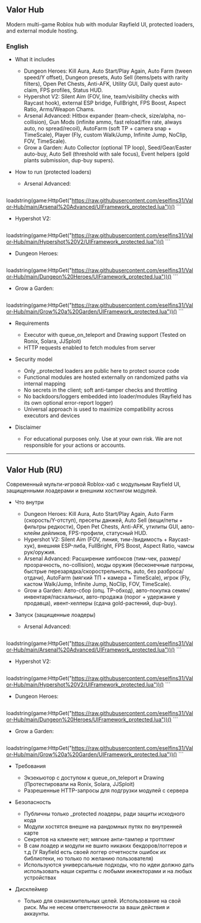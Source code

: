 ## Valor Hub

Modern multi-game Roblox hub with modular Rayfield UI, protected loaders, and external module hosting.

### English

- What it includes
  - Dungeon Heroes: Kill Aura, Auto Start/Play Again, Auto Farm (tween speed/Y offset), Dungeon presets, Auto Sell (items/pets with rarity filters), Open Pet Chests, Anti-AFK, Utility GUI, Daily quest auto-claim, FPS profiles, Status HUD.
  - Hypershot V2: Silent Aim (FOV, line, team/visibility checks with Raycast hook), external ESP bridge, FullBright, FPS Boost, Aspect Ratio, Arms/Weapon Chams.
  - Arsenal Advanced: Hitbox expander (team-check, size/alpha, no-collision), Gun Mods (infinite ammo, fast reload/fire rate, always auto, no spread/recoil), AutoFarm (soft TP + camera snap + TimeScale), Player (Fly, custom Walk/Jump, Infinite Jump, NoClip, FOV, TimeScale).
  - Grow a Garden: Auto Collector (optional TP loop), Seed/Gear/Easter auto-buy, Auto Sell (threshold with sale focus), Event helpers (gold plants submission, dup-buy supers).

- How to run (protected loaders)
  - Arsenal Advanced:
    ```lua
loadstring(game:HttpGet("https://raw.githubusercontent.com/eselfins31/Valor-Hub/main/Arsenal%20Advanced/UIFramework_protected.lua"))()
    ```
  - Hypershot V2:
    ```lua
loadstring(game:HttpGet("https://raw.githubusercontent.com/eselfins31/Valor-Hub/main/Hypershot%20V2/UIFramework_protected.lua"))()
    ```
  - Dungeon Heroes:
    ```lua
loadstring(game:HttpGet("https://raw.githubusercontent.com/eselfins31/Valor-Hub/main/Dungeon%20Heroes/UIFramework_protected.lua"))()
    ```
  - Grow a Garden:
    ```lua
loadstring(game:HttpGet("https://raw.githubusercontent.com/eselfins31/Valor-Hub/main/Grow%20a%20Garden/UIFramework_protected.lua"))()
    ```

- Requirements
  - Executor with queue_on_teleport and Drawing support (Tested on Ronix, Solara, JJSploit)
  - HTTP requests enabled to fetch modules from server

- Security model
  - Only _protected loaders are public here to protect source code
  - Functional modules are hosted externally on randomized paths via internal mapping
  - No secrets in the client; soft anti-tamper checks and throttling
  - No backdoors/loggers embedded into loader/modules (Rayfield has its own optional error-report logger)
  - Universal approach is used to maximize compatibility across executors and devices

- Disclaimer
  - For educational purposes only. Use at your own risk. We are not responsible for your actions or accounts.

---

## Valor Hub (RU)

Современный мульти-игровой Roblox-хаб с модульным Rayfield UI, защищенными лоадерами и внешним хостингом модулей.

- Что внутри
  - Dungeon Heroes: Kill Aura, Auto Start/Play Again, Auto Farm (скорость/Y-отступ), пресеты данжей, Auto Sell (вещи/петы + фильтры редкости), Open Pet Chests, Anti-AFK, утилиты GUI, авто-клейм дейликов, FPS-профили, статусный HUD.
  - Hypershot V2: Silent Aim (FOV, линия, тим-/видимость + Raycast-хук), внешняя ESP-либа, FullBright, FPS Boost, Aspect Ratio, чамсы рук/оружия.
  - Arsenal Advanced: Расширение хитбоксов (тим-чек, размер/прозрачность, no-collision), моды оружия (бесконечные патроны, быстрые перезарядка/скорострельность, auto, без разброса/отдачи), AutoFarm (мягкий ТП + камера + TimeScale), игрок (Fly, кастом Walk/Jump, Infinite Jump, NoClip, FOV, TimeScale).
  - Grow a Garden: Авто-сбор (опц. TP-обход), авто-покупка семян/инвентаря/пасхальных, авто-продажа (порог + удержание у продавца), ивент-хелперы (сдача gold-растений, dup-buy).

- Запуск (защищенные лоадеры)
  - Arsenal Advanced:
    ```lua
loadstring(game:HttpGet("https://raw.githubusercontent.com/eselfins31/Valor-Hub/main/Arsenal%20Advanced/UIFramework_protected.lua"))()
    ```
  - Hypershot V2:
    ```lua
loadstring(game:HttpGet("https://raw.githubusercontent.com/eselfins31/Valor-Hub/main/Hypershot%20V2/UIFramework_protected.lua"))()
    ```
  - Dungeon Heroes:
    ```lua
loadstring(game:HttpGet("https://raw.githubusercontent.com/eselfins31/Valor-Hub/main/Dungeon%20Heroes/UIFramework_protected.lua"))()
    ```
  - Grow a Garden:
    ```lua
loadstring(game:HttpGet("https://raw.githubusercontent.com/eselfins31/Valor-Hub/main/Grow%20a%20Garden/UIFramework_protected.lua"))()
    ```

- Требования
  - Экзекьютор с доступом к queue_on_teleport и Drawing (Протестировали на Ronix, Solara, JJSploit)
  - Разрешенные HTTP-запросы для подгрузки модулей с сервера

- Безопасность
  - Публичны только _protected лоадеры, ради защиты исходного кода
  - Модули хостятся внешне на рандомных путях по внутренней карте
  - Секретов на клиенте нет; мягкие анти-тампер и троттлинг
  - В сам лоадер и модули не вшито никаких бекдоров/логгеров и т.д (У Rayfield есть своей логгер отчетности ошибок их библиотеки, но только по желанию пользователя)
  - Используются универсальные подходы, что по идеи должно дать использовать наши скрипты с любыми инжекторами и на любых устройствах

- Дисклеймер
  - Только для ознакомительных целей. Использование на свой риск. Мы не несем ответственности за ваши действия и аккаунты.



 

